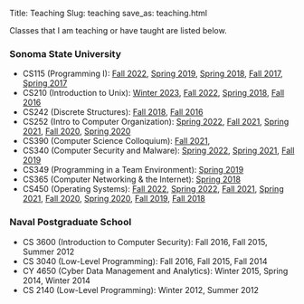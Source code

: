 Title: Teaching
Slug: teaching
save_as: teaching.html


Classes that I am teaching or have taught are listed below.

### Sonoma State University
 - CS115 (Programming I): [Fall 2022](https://bit.ly/3JUJxsl), [Spring 2019](https://blue.cs.sonoma.edu/cs115/S19/), [Spring 2018](https://blue.cs.sonoma.edu/cs115/S18/), [Fall 2017](https://blue.cs.sonoma.edu/cs115/F17/), [Spring 2017](https://blue.cs.sonoma.edu/cs115/S17/)
 - CS210 (Introduction to Unix): [Winter 2023](https://bit.ly/3GCbUfe), [Fall 2022](https://bit.ly/3PvbYP6), [Spring 2018](http://bit.ly/2BQh6cG), [Fall 2016](http://bit.ly/2Ayvir5)
 - CS242 (Discrete Structures): [Fall 2018](http://bit.ly/2yNuVHZ), [Fall 2016](http://bit.ly/2SsJsAF)
 - CS252 (Intro to Computer Organization): [Spring 2022](https://bit.ly/3FtmuBn), [Fall 2021](https://bit.ly/2UYgfUQ), [Spring 2021](https://bit.ly/3pMxUZp), [Fall 2020](https://bit.ly/2BYDbtr), [Spring 2020](http://bit.ly/2QWkE5X)
 - CS390 (Computer Science Colloquium): [Fall 2021](https://bit.ly/3i8HUuY),
 - CS340 (Computer Security and Malware): [Spring 2022](https://bit.ly/3tDptVD), [Spring 2021](http://bit.ly/2XbGc0M), [Fall 2019](http://bit.ly/2ZlNBdT)
 - CS349 (Programming in a Team Environment): [Spring 2019](http://bit.ly/2ETsCqF)
 - CS365 (Computer Networking & the Internet): [Spring 2018](http://bit.ly/2F0LLqH)
 - CS450 (Operating Systems): [Fall 2022](https://bit.ly/3bZ7Qc9), [Spring 2022](https://bit.ly/3tybaSb), [Fall 2021](https://bit.ly/3zhy8xi), [Spring 2021](https://bit.ly/358ciPp), [Fall 2020](https://bit.ly/3fbqjyb), [Spring 2020](http://bit.ly/2FWNaxK), [Fall 2019](http://bit.ly/2I1qXAw), [Fall 2018](http://bit.ly/2EX9dqH)

### Naval Postgraduate School
 - CS 3600 (Introduction to Computer Security): Fall 2016, Fall 2015, Summer 2012
 - CS 3040 (Low-Level Programming): Fall 2016, Fall 2015, Fall 2014
 - CY 4650 (Cyber Data Management and Analytics): Winter 2015, Spring 2014, Winter 2014
 - CS 2140 (Low-Level Programming): Winter 2012, Summer 2012


